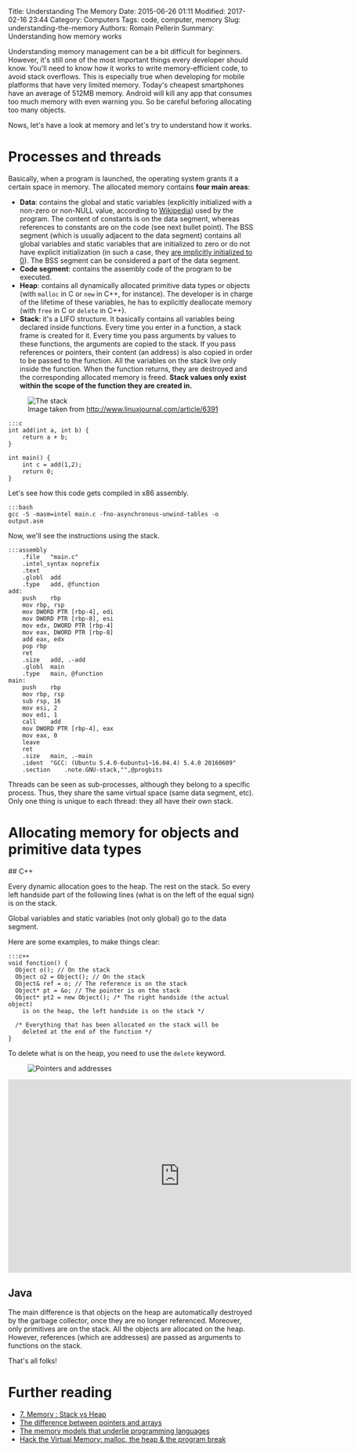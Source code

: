 Title: Understanding The Memory
Date: 2015-06-26 01:11
Modified: 2017-02-16 23:44
Category: Computers
Tags: code, computer, memory
Slug: understanding-the-memory
Authors: Romain Pellerin
Summary: Understanding how memory works

Understanding memory management can be a bit difficult for beginners. However, it's still one of the most important things every developer should know. You'll need to know how it works to write memory-efficient code, to avoid stack overflows. This is especially true when developing for mobile platforms that have very limited memory. Today's cheapest smartphones have an average of 512MB memory. Android will kill any app that consumes too much memory with even warning you. So be careful beforing allocating too many objects.

Nows, let's have a look at memory and let's try to understand how it works.

# Processes and threads

Basically, when a program is launched, the operating system grants it a certain space in memory. The allocated memory contains **four main areas**:

- **Data**: contains the global and static variables (explicitly initialized with a non-zero or non-NULL value, according to [Wikipedia](https://en.wikipedia.org/wiki/Data_segment)) used by the program. The content of constants is on the data segment, whereas references to constants are on the code (see next bullet point). The BSS segment (which is usually adjacent to the data segment) contains all global variables and static variables that are initialized to zero or do not have explicit initialization (in such a case, they [are implicitly initialized to 0](http://stackoverflow.com/questions/13251083/the-initialization-of-static-variables-in-c)). The BSS segment can be considered a part of the data segment.
- **Code segment**: contains the assembly code of the program to be executed.
- **Heap**: contains all dynamically allocated primitive data types or objects (with ```malloc``` in C or ```new``` in C++, for instance). The developer is in charge of the lifetime of these variables, he has to explicitly deallocate memory (with ```free``` in C or ```delete``` in C++).
- **Stack**: it's a LIFO structure. It basically contains all variables being declared inside functions. Every time you enter in a function, a stack frame is created for it. Every time you pass arguments by values to these functions, the arguments are copied to the stack. If you pass references or pointers, their content (an address) is also copied in order to be passed to the function. All the variables on the stack live only inside the function. When the function returns, they are destroyed and the corresponding allocated memory is freed. **Stack values only exist within the scope of the function they are created in.**

<figure class="center">
<img src="{filename}/images/memory-stack.jpg" alt="The stack" />
<figcaption>Image taken from <a href="http://www.linuxjournal.com/article/6391">http://www.linuxjournal.com/article/6391</a></figcaption>
</figure>

    :::c
    int add(int a, int b) {
        return a + b;
    }

    int main() {
        int c = add(1,2);
        return 0;
    }

Let's see how this code gets compiled in x86 assembly.

    :::bash
    gcc -S -masm=intel main.c -fno-asynchronous-unwind-tables -o output.asm

Now, we'll see the instructions using the stack.

    :::assembly
        .file	"main.c"
        .intel_syntax noprefix
        .text
        .globl	add
        .type	add, @function
    add:
        push	rbp
        mov	rbp, rsp
        mov	DWORD PTR [rbp-4], edi
        mov	DWORD PTR [rbp-8], esi
        mov	edx, DWORD PTR [rbp-4]
        mov	eax, DWORD PTR [rbp-8]
        add	eax, edx
        pop	rbp
        ret
        .size	add, .-add
        .globl	main
        .type	main, @function
    main:
        push	rbp
        mov	rbp, rsp
        sub	rsp, 16
        mov	esi, 2
        mov	edi, 1
        call	add
        mov	DWORD PTR [rbp-4], eax
        mov	eax, 0
        leave
        ret
        .size	main, .-main
        .ident	"GCC: (Ubuntu 5.4.0-6ubuntu1~16.04.4) 5.4.0 20160609"
        .section    .note.GNU-stack,"",@progbits

Threads can be seen as sub-processes, although they belong to a specific process. Thus, they share the same virtual space (same data segment, etc). Only one thing is unique to each thread: they all have their own stack.

# Allocating memory for objects and primitive data types

## C++

Every dynamic allocation goes to the heap. The rest on the stack. So every left handside part of the following lines (what is on the left of the equal sign) is on the stack.

Global variables and static variables (not only global) go to the data segment.

Here are some examples, to make things clear:

    :::c++
    void fonction() {
      Object o(); // On the stack
      Object o2 = Object(); // On the stack
      Object& ref = o; // The reference is on the stack
      Object* pt = &o; // The pointer is on the stack
      Object* pt2 = new Object(); /* The right handside (the actual object)
        is on the heap, the left handside is on the stack */

      /* Everything that has been allocated on the stack will be
        deleted at the end of the function */
    }

To delete what is on the heap, you need to use the ```delete``` keyword.

<figure class="center">
<img alt="Pointers and addresses" src="{filename}/images/memory_cpp_example.png" />
</figure>

<iframe width="700" height="394" src="https://www.youtube-nocookie.com/embed/CSVRA4_xOkw?rel=0" frameborder="0" allowfullscreen></iframe>

## Java

The main difference is that objects on the heap are automatically destroyed by the garbage collector, once they are no longer referenced. Moreover, only primitives are on the stack. All the objects are allocated on the heap. However, references (which are addresses) are passed as arguments to functions on the stack.

That's all folks!

# Further reading

- [7. Memory : Stack vs Heap](http://gribblelab.org/CBootcamp/7_Memory_Stack_vs_Heap.html)
- [The difference between pointers and arrays](http://www.cplusplus.com/forum/articles/9/)
- [The memory models that underlie programming languages](http://canonical.org/~kragen/memory-models/)
- [Hack the Virtual Memory: malloc, the heap & the program break](https://blog.holbertonschool.com/hack-the-virtual-memory-malloc-the-heap-the-program-break/)
